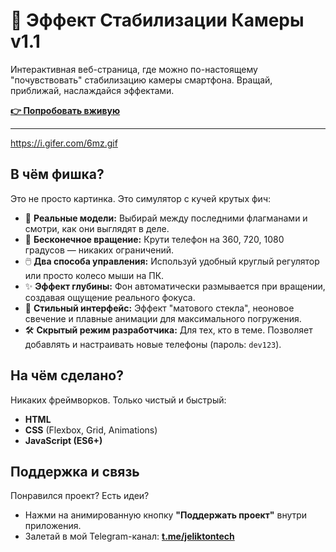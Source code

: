 # 📱 Эффект Стабилизации Камеры v1.1

Интерактивная веб-страница, где можно по-настоящему "почувствовать" стабилизацию камеры смартфона. Вращай, приближай, наслаждайся эффектами.

**[👉 Попробовать вживую](https://jxstab.github.io)**

---

https://i.gifer.com/6mz.gif

## В чём фишка?

Это не просто картинка. Это симулятор с кучей крутых фич:

-   📱 **Реальные модели:** Выбирай между последними флагманами и смотри, как они выглядят в деле.
-   🔄 **Бесконечное вращение:** Крути телефон на 360, 720, 1080 градусов — никаких ограничений.
-   🖱️ **Два способа управления:** Используй удобный круглый регулятор или просто колесо мыши на ПК.
-   ✨ **Эффект глубины:** Фон автоматически размывается при вращении, создавая ощущение реального фокуса.
-   💎 **Стильный интерфейс:** Эффект "матового стекла", неоновое свечение и плавные анимации для максимального погружения.
-   🛠️ **Скрытый режим разработчика:** Для тех, кто в теме. Позволяет добавлять и настраивать новые телефоны (пароль: `dev123`).

## На чём сделано?

Никаких фреймворков. Только чистый и быстрый:
-   **HTML**
-   **CSS** (Flexbox, Grid, Animations)
-   **JavaScript (ES6+)**

## Поддержка и связь

Понравился проект? Есть идеи?
-   Нажми на анимированную кнопку **"Поддержать проект"** внутри приложения.
-   Залетай в мой Telegram-канал: **[t.me/jeliktontech](https://t.me/jeliktontech)**

